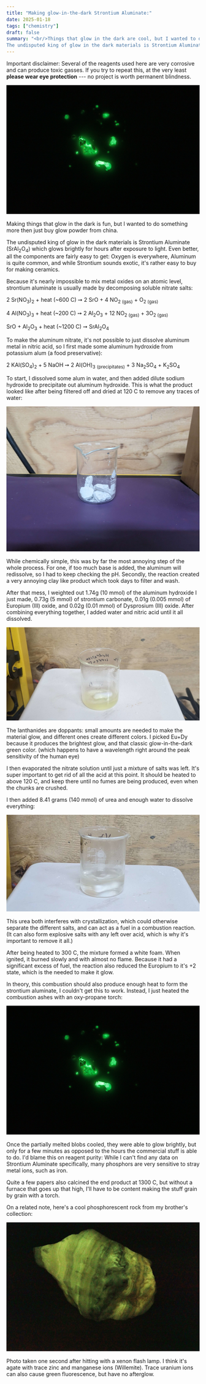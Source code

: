 ```yaml
---
title: "Making glow-in-the-dark Strontium Aluminate:"
date: 2025-01-18
tags: ["chemistry"]
draft: false
summary: "<br/>Things that glow in the dark are cool, but I wanted to do something more then just buy glow powder from china.
The undisputed king of glow in the dark materials is Strontium Aluminate, (SrAl<sub>2</sub>O<sub>4</sub>), which can glow brightly for hours after exposure to light. "
---
```


Important disclaimer: 
Several of the reagents used here are very corrosive and can produce toxic gasses.
If you try to repeat this, at the very least **please wear eye protection** --- no project is worth permanent blindness.

[![Strontium aluminate glowing](sra2lo4.jpg)](https://large.maurycyz.com/SrAl2O4.jpg)

Making things that glow in the dark is fun, but I wanted to do something more then just buy glow powder from china.

The undisputed king of glow in the dark materials is Strontium Aluminate (SrAl<sub>2</sub>O<sub>4</sub>) which glows brightly for hours after exposure to light. 
Even better, all the components are fairly easy to get:
Oxygen is everywhere, Aluminum is quite common, and while Strontium sounds exotic, it's rather easy to buy for making ceramics.

Because it's nearly impossible to mix metal oxides on an atomic level, strontium aluminate is usually made by decomposing soluble nitrate salts:

2 Sr(NO<sub>3</sub>)<sub>2</sub> + heat (~600 C)  ➙ 2 SrO + 4 NO<sub>2 (gas)</sub> + O<sub>2 (gas)</sub>

4 Al(NO<sub>3</sub>)<sub>3</sub> + heat (~200 C)  ➙ 2 Al<sub>2</sub>O<sub>3</sub> + 12 NO<sub>2 (gas)</sub> + 3O<sub>2 (gas)</sub>

SrO + Al<sub>2</sub>O<sub>3</sub> + heat (~1200 C) ➙ SrAl<sub>2</sub>O<sub>4</sub>

To make the aluminum nitrate, it's not possible to just dissolve aluminum metal in nitric acid, so I first made some aluminum hydroxide from potassium alum (a food preservative):

2 KAl(SO<sub>4</sub>)<sub>2</sub> + 5 NaOH   ➙ 2 Al(OH)<sub>3</sub> <sub>(precipitates)</sub> + 3 Na<sub>2</sub>SO<sub>4</sub> + K<sub>2</sub>SO<sub>4</sub>

To start, I dissolved some alum in water, and then added dilute sodium hydroxide to precipitate out aluminum hydroxide.
This is what the product looked like after being filtered off and dried at 120 C to remove any traces of water:

![](aloh_dry.jpg)

While chemically simple, this was by far the most annoying step of the whole process. 
For one, if too much base is added, the aluminum will redissolve, so I had to keep checking the pH.
Secondly, the reaction created a very annoying clay like product which took days to filter and wash.

After that mess, I weighted out
1.74g (10 mmol) of the aluminum hydroxide I just made,
0.73g (5 mmol) of strontium carbonate,
0.01g (0.005 mmol) of Europium (III) oxide,
and 0.02g (0.01 mmol) of Dysprosium (III) oxide. 
After combining everything together, I added water and nitric acid until it all dissolved.

![](sol.jpg)

The lanthanides are doppants: small amounts are needed to make the material glow, and different ones create different colors.
I picked Eu+Dy because it produces the brightest glow, and that classic glow-in-the-dark green color.
(which happens to have a wavelength right around the peak sensitivity of the human eye)

I then evaporated the nitrate solution until just a mixture of salts was left.
It's super important to get rid of all the acid at this point.
It should be heated to above 120 C, and keep there until no fumes are being produced, even when the chunks are crushed.

I then added 8.41 grams (140 mmol) of urea and enough water to dissolve everything:

![](mix.jpg)

This urea both interferes with crystallization, which could otherwise separate the different salts, and can act as a fuel in a combustion reaction.
(It can also form explosive salts with any left over acid, which is why it's important to remove it all.)

After being heated to 300 C, the mixture formed a white foam.
When ignited, it burned slowly and with almost no flame.
Because it had a significant excess of fuel, the reaction also reduced the Europium to it's +2 state, which is the needed to make it glow.

In theory, this combustion should also produce enough heat to form the strontium aluminate, I couldn't get this to work.
Instead, I just heated the combustion ashes with an oxy-propane torch:

[![Strontium aluminate glowing](sra2lo4.jpg)](https://large.maurycyz.com/SrAl2O4.jpg)

Once the partially melted blobs cooled, they were able to glow brightly, but only for a few minutes as opposed to the hours the commercial stuff is able to do.
I'd blame this on reagent purity: While I can't find any data on Strontium Aluminate specifically, many phosphors are very sensitive to stray metal ions, such as iron.

Quite a few papers also calcined the end product at 1300 C, but without a furnace that goes up that high, I'll have to be content making the stuff grain by grain with a torch.

On a related note, here's a cool phosphorescent rock from my brother's collection:

[![Glowing rock](rock.jpg)](https://large.maurycyz.com/rock.jpg)

Photo taken one second after hitting with a xenon flash lamp.
I think it's agate with trace zinc and manganese ions (Willemite).
Trace uranium ions can also cause green fluorescence, but have no afterglow.


